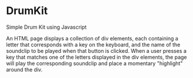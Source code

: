 # DrumKit
Simple Drum Kit using Javascript

An HTML page displays a collection of div elements, each containing a letter that corresponds with a key on the keyboard, and the name of the soundclip to be played when that button is clicked. When a user presses a key that matches one of the letters displayed in the div elements, the page will play the corresponding soundclip and place a momentary "highlight" around the div.
